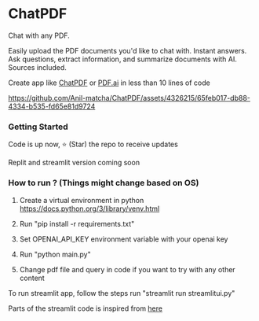 # ChatPDF

Chat with any PDF. 

Easily upload the PDF documents you'd like to chat with. Instant answers. Ask questions, extract information, and summarize documents with AI. Sources included.

Create app like [ChatPDF](https://www.thesamur.ai/chatpdf-alternative) or [PDF.ai](https://pdf.ai/) in less than 10 lines of code

https://github.com/Anil-matcha/ChatPDF/assets/4326215/65feb017-db88-4334-b535-fd65e81d9724

### Getting Started

Code is up now, ⭐ (Star) the repo to receive updates

Replit and streamlit version coming soon


### How to run ? (Things might change based on OS)

1. Create a virtual environment in python https://docs.python.org/3/library/venv.html

2. Run "pip install -r requirements.txt"

3. Set OPENAI_API_KEY environment variable with your openai key

4. Run "python main.py"

5. Change pdf file and query in code if you want to try with any other content

To run streamlit app, follow the steps run "streamlit run streamlitui.py"

Parts of the streamlit code is inspired from [here](https://github.com/viniciusarruda/chatpdf)



